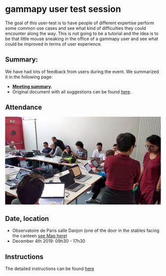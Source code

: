 

# gammapy user test session

The goal of this user-test is to have people of different expertise perform some common use cases and see what kind of difficulties they could encounter along the way. This is not going to be a tutorial and the idea is to be that little mouse sneaking in the office of a gammapy user and see what could be improved in terms of user experience.

## Summary:

We have had lots of feedback from users during the event. We summarized it in the following page: 

* **[Meeting summary](summary.md).**
* Original document with all suggestions can be found [here](https://docs.google.com/document/d/1fmtnbt-kwzLo09d1yQ2snsoznIVUxAdzx_QpnMZcXaU/edit#).

## Attendance

![](GUT_Paris_group.jpg)

## Date, location

- Observatoire de Paris salle Danjon (one of the door in the stables facing the canteen [see Map here](Danjon_Obs_Paris.jpg))
- December 4th 2019: 09h30 - 17h30

## Instructions

The detailed instructions can be found [here](instructions.md)
